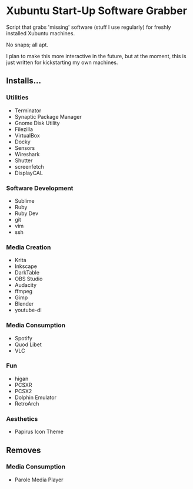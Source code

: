 # Xubuntu Start-Up Software Grabber

Script that grabs 'missing' software (stuff I use regularly) for freshly installed Xubuntu machines.

No snaps; all apt. 

I plan to make this more interactive in the future, but at the moment, this is just written for kickstarting my own machines.

## Installs...

### Utilities
- Terminator
- Synaptic Package Manager
- Gnome Disk Utility
- Filezilla
- VirtualBox
- Docky
- Sensors
- Wireshark
- Shutter
- screenfetch
- DisplayCAL

### Software Development
- Sublime
- Ruby
- Ruby Dev
- git
- vim
- ssh

### Media Creation
- Krita
- Inkscape
- DarkTable
- OBS Studio
- Audacity
- ffmpeg
- Gimp
- Blender
- youtube-dl

### Media Consumption
- Spotify
- Quod Libet
- VLC

### Fun
- higan
- PCSXR
- PCSX2
- Dolphin Emulator
- RetroArch

### Aesthetics
- Papirus Icon Theme

## Removes

### Media Consumption
- Parole Media Player